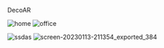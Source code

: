 DecoAR


![home](https://user-images.githubusercontent.com/60542288/217027524-b8da810d-7a05-4feb-b88c-d3498584a67c.png) 
![office](https://user-images.githubusercontent.com/60542288/217027519-97c09cf6-acec-4886-90ca-890e593634cf.png)

![ssdas](https://user-images.githubusercontent.com/60542288/217027653-ef29a031-3ed6-45c3-89bd-d7d55fe111cd.png)
![screen-20230113-211354_exported_384](https://user-images.githubusercontent.com/60542288/217028018-6d932fd0-cdbd-41a0-84a3-55bb4c0ef488.jpg)
